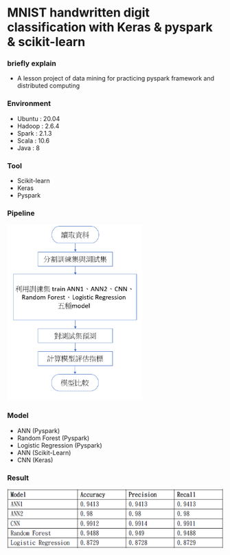 # MNIST handwritten digit classification with Keras & pyspark & scikit-learn
### briefly explain
- A lesson project of data mining for practicing pyspark framework and distributed computing
### Environment
- Ubuntu : 20.04
- Hadoop : 2.6.4
- Spark : 2.1.3
- Scala : 10.6
- Java : 8
### Tool 
- Scikit-learn
- Keras
- Pyspark
### Pipeline
![image](https://github.com/KartaYu/MNIST-handwritten-digit-classification-with-Keras-pyspark-scikit-learn/blob/main/Pic/pipeline.png)
### Model
- ANN (Pyspark)
- Random Forest (Pyspark)
- Logistic Regression (Pyspark)
- ANN (Scikit-Learn)
- CNN (Keras)
### Result
![image](https://github.com/KartaYu/MNIST-handwritten-digit-classification-with-Keras-pyspark-scikit-learn/blob/main/Pic/result.png)
